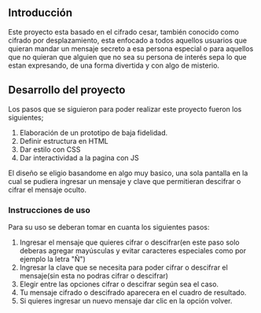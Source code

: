  ## Introducción

Este proyecto esta basado en el cifrado cesar, también conocido como cifrado por desplazamiento, esta enfocado a todos aquellos usuarios que quieran mandar un mensaje secreto a esa persona especial o para aquellos que no quieran que alguien que no sea su persona de interés sepa lo que estan expresando, de una forma divertida y con algo de misterio.

## Desarrollo del proyecto

Los pasos que se siguieron para poder realizar este proyecto fueron los siguientes;

1. Elaboración de un prototipo de baja fidelidad.
2. Definir estructura en HTML
3. Dar estilo con CSS
4. Dar interactividad a la pagina con JS

El diseño se eligio basandome en algo muy basico, una sola pantalla en la cual se pudiera ingresar un mensaje y clave que permitieran descifrar o cifrar el mensaje oculto.

### Instrucciones de uso

Para su uso se deberan tomar en cuanta los siguientes pasos:

1. Ingresar el mensaje que quieres cifrar o descifrar(en este paso solo deberas agregar mayúsculas y evitar caracteres especiales como por ejemplo la letra "Ñ")
2. Ingresar la clave que se necesita para poder cifrar o descifrar el mensaje(sin esta no podras cifrar o descifrar)
3. Elegir entre las opciones cifrar o descifrar según sea el caso.
4. Tu mensaje cifrado o descifrado aparecera en el cuadro de resultado.
5. Si quieres ingresar un nuevo mensaje dar clic en la opción volver.
